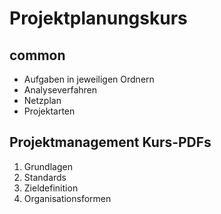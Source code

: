# Projektplanungskurs

## common
- Aufgaben in jeweiligen Ordnern
- Analyseverfahren
- Netzplan
- Projektarten

## Projektmanagement Kurs-PDFs
1. Grundlagen
2. Standards
3. Zieldefinition
4. Organisationsformen